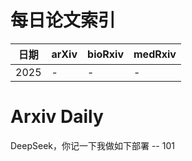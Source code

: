 # 每日论文索引

| 日期 | arXiv | bioRxiv | medRxiv |
|------|-------|---------|---------|
| 2025 | - | - | - |



























# Arxiv Daily


DeepSeek，你记一下我做如下部署 -- 101
